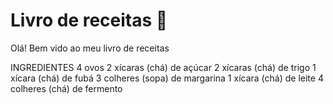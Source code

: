 # Livro de receitas :watermelon:

Olá! Bem vido ao meu livro de receitas 

INGREDIENTES
4 ovos
2 xícaras (chá) de açúcar
2 xícaras (chá) de trigo
1 xícara (chá) de fubá
3 colheres (sopa) de margarina
1 xícara (chá) de leite
4 colheres (chá) de fermento
